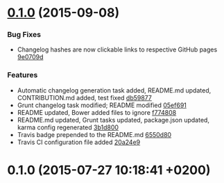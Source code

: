 <a name="0.1.0"></a>
# [0.1.0](//compare/0.1.0...v0.1.0) (2015-09-08)


### Bug Fixes

* Changelog hashes are now clickable links to respective GitHub pages [9e0709d](https://github.com/the-software-factory/js-object-keys-mapper/commit/9e0709da2b1c1a93582e78f6b291b6353833d051) 

### Features

* Automatic changelog generation task added, README.md updated, CONTRIBUTION.md added, test fixed [db59877](https://github.com/the-software-factory/js-object-keys-mapper/commit/db59877925363818175871f3b36571bd92862738) 
* Grunt changelog task modified; README modified [05ef691](https://github.com/the-software-factory/js-object-keys-mapper/commit/05ef6912c947a0235a92c25955b1501d20b1d63f) 
* README updated, Bower added files to ignore [f774808](https://github.com/the-software-factory/js-object-keys-mapper/commit/f774808c69f8f566700720d2d780374a4f6702f0) 
* README.md updated, Grunt tasks updated, package.json updated, karma config regenerated [3b1d800](https://github.com/the-software-factory/js-object-keys-mapper/commit/3b1d800f084ac65056ea88dba7a413a05c9a8444) 
* Travis badge prepended to the README.md [6550d80](https://github.com/the-software-factory/js-object-keys-mapper/commit/6550d80308d1ce1047bebb1b05e1598dc8bf3b7c) 
* Travis CI configuration file added [20a24e9](https://github.com/the-software-factory/js-object-keys-mapper/commit/20a24e978166dc7ce3e8cd6cd135fbc3f576bdad) 



<a name="0.1.0"></a>
# 0.1.0 (2015-07-27 10:18:41 +0200)





